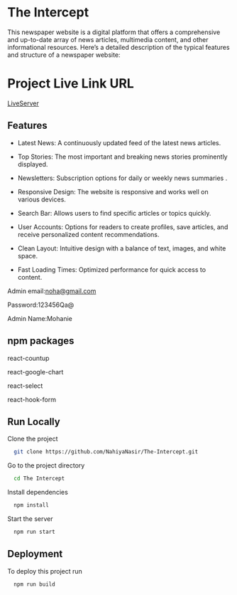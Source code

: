 
# The Intercept

This  newspaper website is a digital platform that offers a comprehensive and up-to-date array of news articles, multimedia content, and other informational resources. Here’s a detailed description of the typical features and structure of a newspaper website:



 # Project Live Link URL

   [LiveServer](https://assigment-12-client.web.app/)





## Features

- Latest News: A continuously updated feed of the latest news articles.

- Top Stories: The most important and breaking news stories prominently displayed.
- Newsletters: Subscription options for daily or weekly news summaries .
- Responsive Design: The website is responsive and works well on various devices.
- Search Bar: Allows users to find specific articles or topics quickly.
- User Accounts: Options for readers to create profiles, save articles, and receive personalized content recommendations.

- Clean Layout: Intuitive design with a balance of text, images, and white space.
- Fast Loading Times: Optimized performance for quick access to content.


Admin email:noha@gmail.com

Password:123456Qa@

Admin Name:Mohanie

## npm packages

react-countup

 react-google-chart
 
 react-select
 
 react-hook-form
 
## Run Locally

Clone the project

```bash
  git clone https://github.com/NahiyaNasir/The-Intercept.git
```

Go to the project directory

```bash
  cd The Intercept
```

Install dependencies

```bash
  npm install
```

Start the server

```bash
  npm run start
```


## Deployment

To deploy this project run

```bash
  npm run build
```

